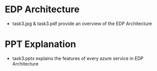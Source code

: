 # EDP Architecture
- task3.jpg & task3.pdf provide an overview of the EDP Architecture

# PPT Explanation
- task3.pptx explains the features of every azure service in EDP Architecture
